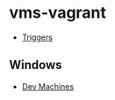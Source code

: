 # vms-vagrant

- [Triggers](https://www.vagrantup.com/docs/triggers/)

## Windows

- [Dev Machines](https://developer.microsoft.com/en-us/windows/downloads/virtual-machines/)
